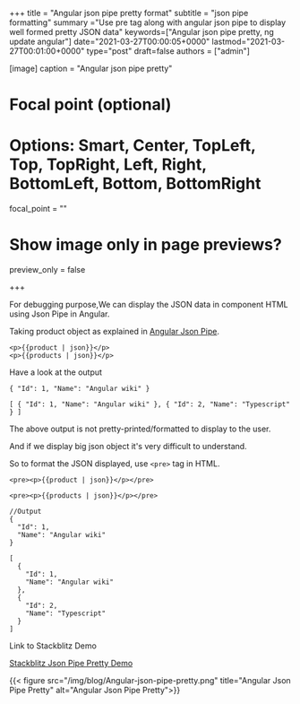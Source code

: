 +++
title = "Angular json pipe pretty format"
subtitle = "json pipe formatting"
summary ="Use pre tag along with angular json pipe to display well formed pretty JSON data"
keywords=["Angular json pipe pretty, ng update angular"]
date="2021-03-27T00:00:05+0000"
lastmod="2021-03-27T00:01:00+0000"
type="post"
draft=false
authors = ["admin"]

[image]
  caption = "Angular json pipe pretty"

  # Focal point (optional)
  # Options: Smart, Center, TopLeft, Top, TopRight, Left, Right, BottomLeft, Bottom, BottomRight
  focal_point = ""

  # Show image only in page previews?
  preview_only = false

+++

For debugging purpose,We can display the JSON data in component HTML using Json Pipe in Angular.

Taking product object as explained in [Angular Json Pipe](https://www.angularjswiki.com/pipes/jsonpipe/).

```
<p>{{product | json}}</p>
<p>{{products | json}}</p>
```

Have a look at the output

```
{ "Id": 1, "Name": "Angular wiki" }

[ { "Id": 1, "Name": "Angular wiki" }, { "Id": 2, "Name": "Typescript" } ]
```

The above output is not pretty-printed/formatted to display to the user. 

And if we display big json object it's very difficult to understand.

So to format the JSON displayed, use `<pre>` tag in HTML.

```
<pre><p>{{product | json}}</p></pre>

<pre><p>{{products | json}}</p></pre>

//Output
{
  "Id": 1,
  "Name": "Angular wiki"
}

[
  {
    "Id": 1,
    "Name": "Angular wiki"
  },
  {
    "Id": 2,
    "Name": "Typescript"
  }
]
```

Link to Stackblitz Demo

[Stackblitz Json Pipe Pretty Demo](https://stackblitz.com/edit/angular-json-pipe?file=src%2Fapp%2Fapp.component.html)


{{< figure src="/img/blog/Angular-json-pipe-pretty.png" title="Angular Json Pipe Pretty" alt="Angular Json Pipe Pretty">}}






